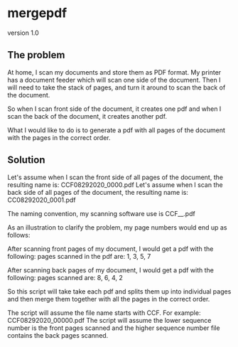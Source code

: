 mergepdf
========

version 1.0

The problem
-----------
At home, I scan my documents and store them as PDF format.  My printer has a document feeder which will scan
one side of the document.  Then I will need to take the stack of pages, and turn it around to scan the back
of the document.

So when I scan front side of the document, it creates one pdf and
when I scan the back of the document, it creates another pdf.

What I would like to do is to generate a pdf with all pages of the document with the pages in the correct order.

Solution
--------
Let's assume when I scan the front side of all pages of the document, the resulting name is:  CCF08292020_0000.pdf
Let's assume when I scan the back side of all pages of the document, the resulting name is:  CC08292020_0001.pdf

The naming convention, my scanning software use is CCF<mmddyyy>__<sequence number>.pdf


As an illustration to clarify the problem, my page numbers would end up as follows:

After scanning front pages of my document, I would get a pdf with the following:
pages scanned in the pdf are:  1, 3, 5, 7

After scanning back pages of my document, I would get a pdf with the following:
pages scanned are:  8, 6, 4, 2

So this script will take take each pdf and splits them up into individual pages and then merge them together
with all the pages in the correct order.

The script will assume the file name starts with CCF<sequence number>.  For example: CCF08292020_00000.pdf
The script will assume the lower sequence number is the front pages scanned and the higher sequence number file
contains the back pages scanned. 


